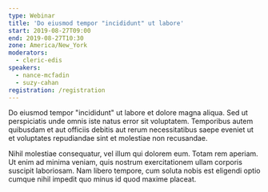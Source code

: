 ```yaml
---
type: Webinar
title: 'Do eiusmod tempor "incididunt" ut labore'
start: 2019-08-27T09:00
end: 2019-08-27T10:30
zone: America/New_York
moderators:
  - cleric-edis
speakers:
  - nance-mcfadin
  - suzy-cahan
registration: /registration
---
```


Do eiusmod tempor "incididunt" ut labore et dolore magna aliqua. Sed ut perspiciatis unde omnis iste natus error sit voluptatem. Temporibus autem quibusdam et aut officiis debitis aut rerum necessitatibus saepe eveniet ut et voluptates repudiandae sint et molestiae non recusandae.

Nihil molestiae consequatur, vel illum qui dolorem eum. Totam rem aperiam. Ut enim ad minima veniam, quis nostrum exercitationem ullam corporis suscipit laboriosam. Nam libero tempore, cum soluta nobis est eligendi optio cumque nihil impedit quo minus id quod maxime placeat.
